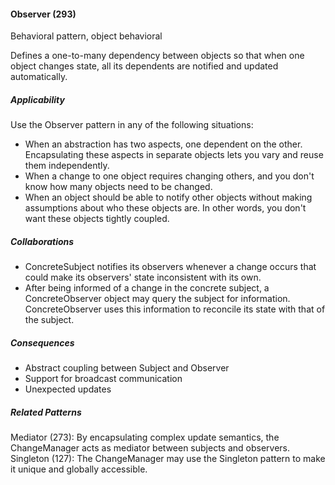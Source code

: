 #### Observer (293)

Behavioral pattern, object behavioral

Defines a one-to-many dependency between objects so that when one object changes state, all its dependents are notified and updated automatically.

##### Applicability

Use the Observer pattern in any of the following situations:

 * When an abstraction has two aspects, one dependent on the other. Encapsulating these aspects in separate objects lets you vary and reuse them independently.
 * When a change to one object requires changing others, and you don't know how many objects need to be changed.
 * When an object should be able to notify other objects without making assumptions about who these objects are. In other words, you don't want these objects tightly coupled.

##### Collaborations

 * ConcreteSubject notifies its observers whenever a change occurs that could make its observers' state inconsistent with its own.
 * After being informed of a change in the concrete subject, a ConcreteObserver object may query the subject for information. ConcreteObserver uses this information to reconcile its state with that of the subject.

##### Consequences

 * Abstract coupling between Subject and Observer
 * Support for broadcast communication
 * Unexpected updates

##### Related Patterns

Mediator (273): By encapsulating complex update semantics, the ChangeManager acts as mediator between subjects and observers. Singleton (127): The ChangeManager may use the Singleton pattern to make it unique and globally accessible.
